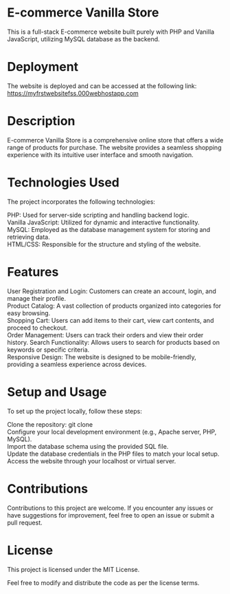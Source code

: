 # E-commerce Vanilla Store  
This is a full-stack E-commerce website built purely with PHP and Vanilla JavaScript,
utilizing MySQL database as the backend.  

# Deployment
The website is deployed and can be accessed at the following link:
https://myfrstwebsitefss.000webhostapp.com

# Description
E-commerce Vanilla Store is a comprehensive online store that offers a wide range of products for purchase. The website provides a seamless shopping experience with its intuitive user interface and smooth navigation.

# Technologies Used
The project incorporates the following technologies:

PHP: Used for server-side scripting and handling backend logic.  
Vanilla JavaScript: Utilized for dynamic and interactive functionality.  
MySQL: Employed as the database management system for storing and retrieving data.  
HTML/CSS: Responsible for the structure and styling of the website.  
# Features
User Registration and Login: Customers can create an account, login, and manage their profile.  
Product Catalog: A vast collection of products organized into categories for easy browsing.  
Shopping Cart: Users can add items to their cart, view cart contents, and proceed to checkout.  
Order Management: Users can track their orders and view their order history.
Search Functionality: Allows users to search for products based on keywords or specific criteria.  
Responsive Design: The website is designed to be mobile-friendly, providing a seamless experience across devices.    
# Setup and Usage
To set up the project locally, follow these steps:  

Clone the repository: git clone <repository-url>  
Configure your local development environment (e.g., Apache server, PHP, MySQL).  
Import the database schema using the provided SQL file.  
Update the database credentials in the PHP files to match your local setup.  
Access the website through your localhost or virtual server.  
# Contributions
Contributions to this project are welcome. If you encounter any issues or have suggestions for improvement, feel free to open an issue or submit a pull request.

# License
This project is licensed under the MIT License.  

Feel free to modify and distribute the code as per the license terms.
